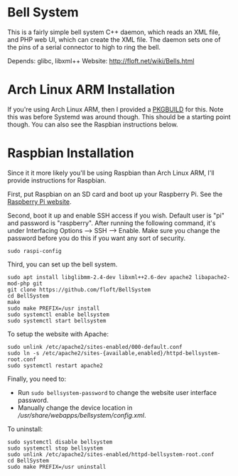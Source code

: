 Bell System
===========

This is a fairly simple bell system C++ daemon, which reads an XML file,
and PHP web UI, which can create the XML file. The daemon sets one of the
pins of a serial connector to high to ring the bell.

Depends: glibc, libxml++
Website: http://floft.net/wiki/Bells.html

# Arch Linux ARM Installation
If you're using Arch Linux ARM, then I provided a
[PKGBUILD](https://github.com/floft/PKGBUILDs/tree/master/bellsystem-git) for
this. Note this was before Systemd was around though. This should be a starting
point though. You can also see the Raspbian instructions below.

# Raspbian Installation
Since it it more likely you'll be using Raspbian than Arch Linux ARM, I'll
provide instructions for Raspbian.

First, put Raspbian on an SD card and boot up your Raspberry Pi. See the
[Raspberry Pi website](https://www.raspberrypi.org/downloads/raspbian/).

Second, boot it up and enable SSH access if you wish. Default user is "pi" and
password is "raspberry". After running the following command, it's under
Interfacing Options --> SSH --> Enable. Make sure you change the password
before you do this if you want any sort of security.

    sudo raspi-config

Third, you can set up the bell system.

    sudo apt install libglibmm-2.4-dev libxml++2.6-dev apache2 libapache2-mod-php git
    git clone https://github.com/floft/BellSystem
    cd BellSystem
    make
    sudo make PREFIX=/usr install
    sudo systemctl enable bellsystem
    sudo systemctl start bellsystem

To setup the website with Apache:

    sudo unlink /etc/apache2/sites-enabled/000-default.conf
    sudo ln -s /etc/apache2/sites-{available,enabled}/httpd-bellsystem-root.conf
    sudo systemctl restart apache2

Finally, you need to:

 * Run `sudo bellsystem-password` to change the website user interface password.
 * Manually change the device location in */usr/share/webapps/bellsystem/config.xml*.

To uninstall:

    sudo systemctl disable bellsystem
    sudo systemctl stop bellsystem
    sudo unlink /etc/apache2/sites-enabled/httpd-bellsystem-root.conf
    cd BellSystem
    sudo make PREFIX=/usr uninstall
